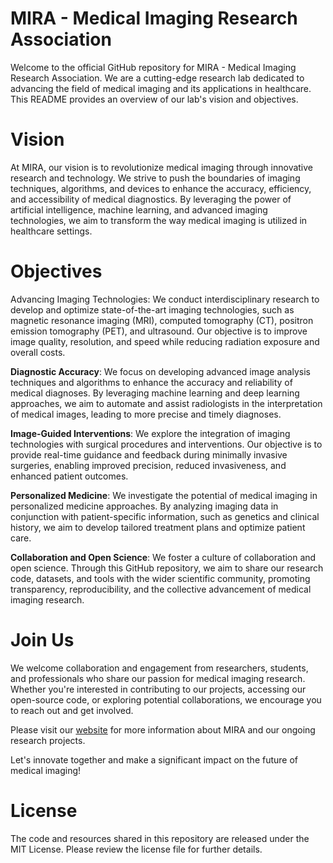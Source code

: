# MIRA - Medical Imaging Research Association
Welcome to the official GitHub repository for MIRA - Medical Imaging Research Association. We are a cutting-edge research lab dedicated to advancing the field of medical imaging and its applications in healthcare. This README provides an overview of our lab's vision and objectives.

# Vision
At MIRA, our vision is to revolutionize medical imaging through innovative research and technology. We strive to push the boundaries of imaging techniques, algorithms, and devices to enhance the accuracy, efficiency, and accessibility of medical diagnostics. By leveraging the power of artificial intelligence, machine learning, and advanced imaging technologies, we aim to transform the way medical imaging is utilized in healthcare settings.

# Objectives
Advancing Imaging Technologies: We conduct interdisciplinary research to develop and optimize state-of-the-art imaging technologies, such as magnetic resonance imaging (MRI), computed tomography (CT), positron emission tomography (PET), and ultrasound. Our objective is to improve image quality, resolution, and speed while reducing radiation exposure and overall costs.

**Diagnostic Accuracy**: We focus on developing advanced image analysis techniques and algorithms to enhance the accuracy and reliability of medical diagnoses. By leveraging machine learning and deep learning approaches, we aim to automate and assist radiologists in the interpretation of medical images, leading to more precise and timely diagnoses.

**Image-Guided Interventions**: We explore the integration of imaging technologies with surgical procedures and interventions. Our objective is to provide real-time guidance and feedback during minimally invasive surgeries, enabling improved precision, reduced invasiveness, and enhanced patient outcomes.

**Personalized Medicine**: We investigate the potential of medical imaging in personalized medicine approaches. By analyzing imaging data in conjunction with patient-specific information, such as genetics and clinical history, we aim to develop tailored treatment plans and optimize patient care.

**Collaboration and Open Science**: We foster a culture of collaboration and open science. Through this GitHub repository, we aim to share our research code, datasets, and tools with the wider scientific community, promoting transparency, reproducibility, and the collective advancement of medical imaging research.

# Join Us
We welcome collaboration and engagement from researchers, students, and professionals who share our passion for medical imaging research. Whether you're interested in contributing to our projects, accessing our open-source code, or exploring potential collaborations, we encourage you to reach out and get involved.

Please visit our [website](https://www.example.com) for more information about MIRA and our ongoing research projects.

Let's innovate together and make a significant impact on the future of medical imaging!

# License
The code and resources shared in this repository are released under the MIT License. Please review the license file for further details.
